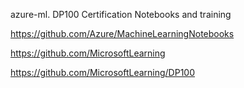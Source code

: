 azure-ml. DP100 Certification Notebooks and training

https://github.com/Azure/MachineLearningNotebooks

https://github.com/MicrosoftLearning

https://github.com/MicrosoftLearning/DP100
